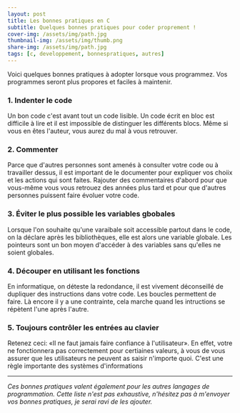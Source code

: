 ```yaml
---
layout: post
title: Les bonnes pratiques en C
subtitle: Quelques bonnes pratiques pour coder proprement !
cover-img: /assets/img/path.jpg
thumbnail-img: /assets/img/thumb.png
share-img: /assets/img/path.jpg
tags: [c, developpement, bonnespratiques, autres]
---
```


Voici quelques bonnes pratiques à adopter lorsque vous programmez. Vos programmes seront plus propores et faciles à maintenir.
### 1. Indenter le code
Un bon code c'est avant tout un code lisible. Un code écrit en bloc est difficile à lire et il est impossible de distinguer les différents blocs. Même si vous en êtes l'auteur, vous aurez du mal à vous retrouver.

### 2. Commenter
Parce que d'autres personnes sont amenés à consulter votre code ou  à travailler dessus, il est important de le documenter pour expliquer vos choiix et les actions qui sont faites. Rajouter des commentaires d'abord pour que vous-même vous vous retrouez des années plus tard et pour que d'autres personnes puissent faire évoluer votre code.

### 3. Éviter le plus possible les variables gbobales
Lorsque l'on souhaite qu'une varaibale soit accessible partout dans le code, on la déclare après les bibliothèques, elle est alors une variable globale. Les pointeurs sont un bon moyen d'accéder à des variables sans qu'elles ne soient globales.

### 4. Découper en utilisant les fonctions
En informatique, on déteste la redondance, il est vivement déconseillé de dupliquer des instructions dans votre code. Les boucles permettent de faire.
Là encore il y a une contrainte, cela marche quand les intructions se répètent l'une après l'autre. 

### 5. Toujours contrôler les entrées au clavier
Retenez ceci: «Il ne faut jamais faire confiance à l'utilisateur». En effet, votre ne fonctionnera pas correctement pour certiaines valeurs, à vous de vous assurer que les utilisateurs ne peuvent as saisir n'importe quoi. C'est une règle importante des systèmes d'informations

---
*Ces bonnes pratiques valent également pour les autres langages de programmation. Cette liste n'est pas exhaustive, n'hésitez pas à m'envoyer vos bonnes pratiques, je serai ravi de les ajouter.*
